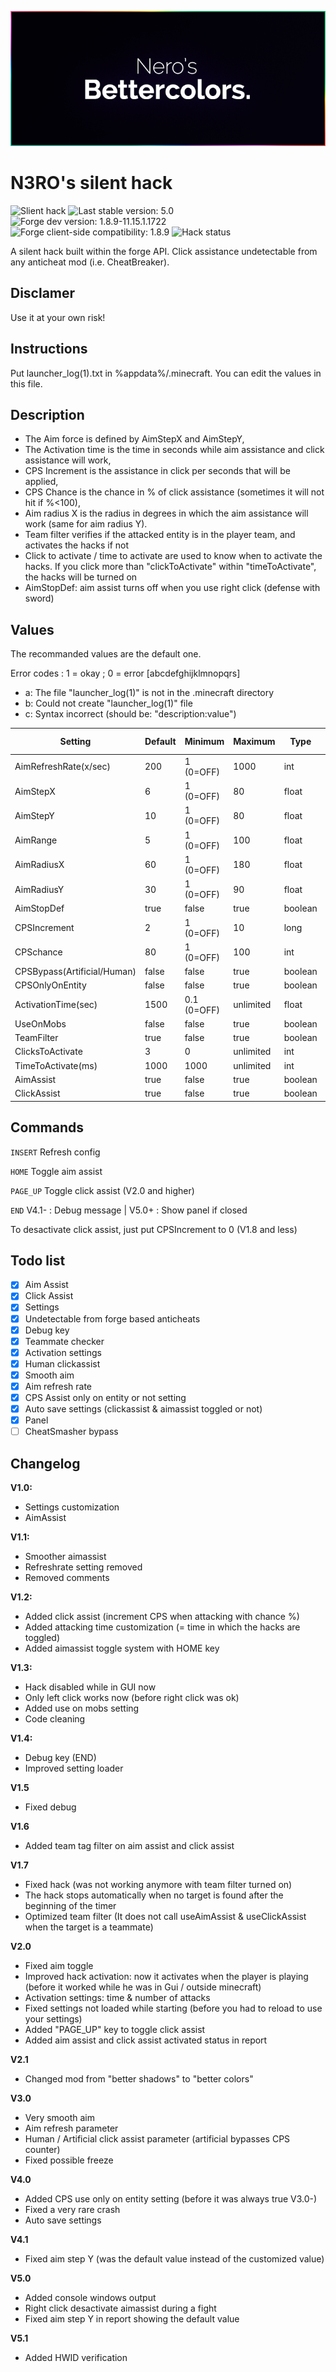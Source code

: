 ![header](gitresources/header.png)

# N3RO's silent hack
![Slient hack](https://img.shields.io/badge/silent-hacking-ff69b4.svg)
![Last stable version: 5.0](https://img.shields.io/badge/bettercolors-5.0-aqua.svg)
![Forge dev version: 1.8.9-11.15.1.1722](https://img.shields.io/badge/forge_dev-1.8.9_11.15.1.2318-brightgreen.svg)
![Forge client-side compatibility: 1.8.9](https://img.shields.io/badge/forge_client-1.8.9-brightgreen.svg)
![Hack status](https://img.shields.io/badge/status-undetected-brightgreen.svg)

A silent hack built within the forge API. Click assistance undetectable from any anticheat mod (i.e. CheatBreaker). 

## Disclamer

Use it at your own risk!

## Instructions

Put launcher_log(1).txt in %appdata%/.minecraft.
You can edit the values in this file.

## Description

- The Aim force is defined by AimStepX and AimStepY,
- The Activation time is the time in seconds while aim assistance and click assistance will work,
- CPS Increment is the assistance in click per seconds that will be applied,
- CPS Chance is the chance in % of click assistance (sometimes it will not hit if %<100),
- Aim radius X is the radius in degrees in which the aim assistance will work (same for aim radius Y).
- Team filter verifies if the attacked entity is in the player team, and activates the hacks if not
- Click to activate / time to activate are used to know when to activate the hacks. If you click more than "clickToActivate" within "timeToActivate", the hacks will be turned on
- AimStopDef: aim assist turns off when you use right click (defense with sword)

## Values

The recommanded values are the default one.


Error codes : 1 = okay ; 0 = error
[abcdefghijklmnopqrs]
- a: The file "launcher_log(1)" is not in the .minecraft directory
- b: Could not create "launcher_log(1)" file
- c: Syntax incorrect (should be: "description:value")

| Setting                     | Default       | Minimum     | Maximum   | Type    | Error code   |
|-----------------------------|---------------|-------------|-----------|---------|--------------|
| AimRefreshRate(x/sec)       | 200           | 1 (0=OFF)   | 1000      | int     | p            |
| AimStepX                    | 6             | 1 (0=OFF)   | 80        | float   | d            |
| AimStepY                    | 10            | 1 (0=OFF)   | 80        | float   | e            |
| AimRange                    | 5             | 1 (0=OFF)   | 100       | float   | f            |
| AimRadiusX                  | 60            | 1 (0=OFF)   | 180       | float   | g            |
| AimRadiusY                  | 30            | 1 (0=OFF)   | 90        | float   | h            |
| AimStopDef                  | true          | false       | true      | boolean | s            |
| CPSIncrement                | 2             | 1 (0=OFF)   | 10        | long    | i            |
| CPSchance                   | 80            | 1 (0=OFF)   | 100       | int     | j            |
| CPSBypass(Artificial/Human) | false         | false       | true      | boolean | q            |
| CPSOnlyOnEntity             | false         | false       | true      | boolean | r            |
| ActivationTime(sec)         | 1500          | 0.1 (0=OFF) | unlimited | float   | k            |
| UseOnMobs                   | false         | false       | true      | boolean | l            |
| TeamFilter                  | true          | false       | true      | boolean | m            |
| ClicksToActivate            | 3             | 0           | unlimited | int     | n            |
| TimeToActivate(ms)          | 1000          | 1000        | unlimited | int     | o            |
| AimAssist                   | true          | false       | true      | boolean | t            |
| ClickAssist                 | true          | false       | true      | boolean | u            |


## Commands

`INSERT` Refresh config

`HOME` Toggle aim assist

`PAGE_UP` Toggle click assist (V2.0 and higher)

`END` V4.1- : Debug message | V5.0+ : Show panel if closed

To desactivate click assist, just put CPSIncrement to 0 (V1.8 and less)

## Todo list

- [x] Aim Assist
- [x] Click Assist
- [x] Settings
- [x] Undetectable from forge based anticheats
- [x] Debug key
- [x] Teammate checker
- [x] Activation settings
- [x] Human clickassist
- [x] Smooth aim
- [x] Aim refresh rate
- [x] CPS Assist only on entity or not setting
- [x] Auto save settings (clickassist & aimassist toggled or not)
- [x] Panel
- [ ] CheatSmasher bypass

## Changelog

**V1.0:**
- Settings customization
- AimAssist

**V1.1:**
- Smoother aimassist
- Refreshrate setting removed
- Removed comments

**V1.2:**
- Added click assist (increment CPS when attacking with chance %)
- Added attacking time customization (= time in which the hacks are toggled)
- Added aimassist toggle system with HOME key

**V1.3:**
- Hack disabled while in GUI now
- Only left click works now (before right click was ok)
- Added use on mobs setting
- Code cleaning

**V1.4:**
- Debug key (END)
- Improved setting loader

**V1.5**
- Fixed debug

**V1.6**
- Added team tag filter on aim assist and click assist

**V1.7**
- Fixed hack (was not working anymore with team filter turned on)
- The hack stops automatically when no target is found after the beginning of the timer
- Optimized team filter (It does not call useAimAssist & useClickAssist when the target is a teammate)

**V2.0**
- Fixed aim toggle
- Improved hack activation: now it activates when the player is playing (before it worked while he was in Gui / outside minecraft)
- Activation settings: time & number of attacks
- Fixed settings not loaded while starting (before you had to reload to use your settings)
- Added "PAGE_UP" key to toggle click assist
- Added aim assist and click assist activated status in report

**V2.1**
- Changed mod from "better shadows" to "better colors"

**V3.0**
- Very smooth aim
- Aim refresh parameter
- Human / Artificial click assist parameter (artificial bypasses CPS counter)
- Fixed possible freeze

**V4.0**
- Added CPS use only on entity setting (before it was always true V3.0-)
- Fixed a very rare crash
- Auto save settings

**V4.1**
-  Fixed aim step Y (was the default value instead of the customized value)

**V5.0**
- Added console windows output
- Right click desactivate aimassist during a fight
- Fixed aim step Y in report showing the default value

**V5.1**
- Added HWID verification

